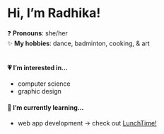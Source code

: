 # Hi, I’m Radhika!
❓ **Pronouns**: she/her <br />
✨ **My hobbies**: dance, badminton, cooking, & art
<br /> <br />

#### 💗 I’m interested in...
- computer science
- graphic design
#### 🌱 I’m currently learning...
- web app development → check out [LunchTime!](https://lunchtime-login-cb48a.web.app/)
